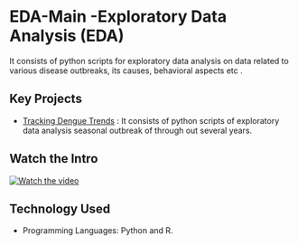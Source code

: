 # EDA-Main -Exploratory Data Analysis  (EDA)

It consists of python scripts for exploratory data analysis on data related to various disease outbreaks, its causes, behavioral aspects etc .

## Key Projects
- [Tracking Dengue Trends](https://github.com/fromsantanu/Project1-EDA-Dengue-Trend)  : It consists of python scripts of exploratory data analysis seasonal outbreak of through out several years.

## Watch the Intro 
[![Watch the video](https://img.youtube.com/vi/wk5bUUyEFSc/hqdefault.jpg)](https://www.youtube.com/watch?v=wk5bUUyEFSc)

## Technology Used
- Programming Languages: Python and R.
